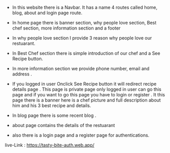* In this website there is a Navbar. It has a name 4 routes called home, blog, about and login page route.

* In home page there is banner section, why people love section, Best chef section, more information section and a footer

* In why people love section I provide 3 reason why people love our restuarant.

* In Best Chef section there is simple introduction of our chef and a See Recipe button.

* In more information section we provide phone number, email and address .
 
* If you logged in user Onclick See Recipe button it will redirect recipe details page . This page is private page only logged in user can go this page and if you want to go this page you have to login or register . It this page there is a banner here is a chef picture and full description about him and his 3 best recipe and details.

* In blog page there is some recent blog .

* about page contains the details of the restuarant

* also there is a login page and a register page for authentications.

live-Link : https://tasty-bite-auth.web.app/

